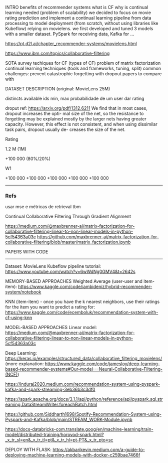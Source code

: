 
INTRO
benefits of recommender systems
what is CF
why is continual learning needed (problem of scalability)
we decided to focus on movie rating prediction and implement a continual learning pipeline from data processing to model deployment (from scratch, without using libraries like Kubeflow) relying on movielens. we first developed and tuned 3 models with a smaller dataset. PySpark for receiving data, Kafka for ...

https://pt.d2l.ai/chapter_recommender-systems/movielens.html

https://www.ibm.com/topics/collaborative-filtering

SOTA
survey techiques for CF (types of CF)
problem of matrix factorization
continual learning techniques (tools and frameworks, tuning, split)
common challenges: prevent catastrophic forgetting with dropout
papers to compare with

DATASET DESCRIPTION
(original: MovieLens 25M)

distincts
available ids min, max
probabilidade de um user dar rating



droput ref: https://arxiv.org/pdf/1312.6211
We find that in most cases, dropout increases the opti- mal size of the net, so the resistance to forgetting may be explained mostly by the larger nets having greater capacity. However, this effect is not consistent, and when using dissimilar task pairs, dropout usually de- creases the size of the net.





Rating

1.2 M (1M)

+100 000 (80%/20%)


W1

+100 000 
+100 000
+100 000
+100 000
+100 000



----------
### Refs
usar mse
e métricas de retrieval tbm

Continual Collaborative Filtering Through Gradient Alignment


https://medium.com/@maxbrenner-ai/matrix-factorization-for-collaborative-filtering-linear-to-non-linear-models-in-python-5cf54363a03c
https://github.com/maxbrenner-ai/matrix-factorization-for-collaborative-filtering/blob/master/matrix_factorization.ipynb


PAPERS WITH CODE



------------
Dataset: MovieLens
Kubeflow pipeline tutorial: <https://www.youtube.com/watch?v=6wWdNg0GMV4&t=2642s>


MEMORY-BASED APPROACHES
Weighted Average (user-user and item-item): <https://www.kaggle.com/code/iambideniz/hybrid-recommender-system/notebook>

KNN (item-item) - once you have the k nearest neighbors, use their ratings for the item you want to predict a rating for: <https://www.kaggle.com/code/ecemboluk/recommendation-system-with-cf-using-knn>


MODEL-BASED APPROACHES
Linear model: <https://medium.com/@maxbrenner-ai/matrix-factorization-for-collaborative-filtering-linear-to-non-linear-models-in-python-5cf54363a03c>

Deep Learning: <https://keras.io/examples/structured_data/collaborative_filtering_movielens/> (more explanation: <https://www.kaggle.com/code/jamesloy/deep-learning-based-recommender-systems#Our-model---Neural-Collaborative-Filtering-(NCF)>)


https://induraj2020.medium.com/recommendation-system-using-pyspark-kafka-and-spark-streaming-3eb36b3c3df0

https://spark.apache.org/docs/3.1.1/api/python/reference/api/pyspark.sql.streaming.DataStreamWriter.foreachBatch.html

https://github.com/Siddharth1698/Spotify-Recommendation-System-using-Pyspark-and-Kafka/blob/main/STREAM_WORK-Module.ipynb

https://docs-databricks-com.translate.goog/en/machine-learning/train-model/distributed-training/horovod-spark.html?_x_tr_sl=en&_x_tr_tl=pt&_x_tr_hl=pt-PT&_x_tr_pto=sc


DEPLOY WITH FLASK: https://akbarikevin.medium.com/a-guide-to-deploying-machine-learning-models-with-docker-c259bae7466f
